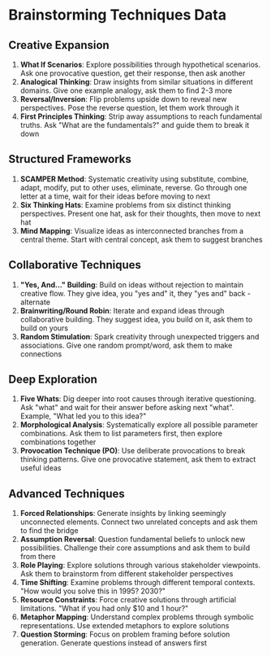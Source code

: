 # Brainstorming Techniques Data

## Creative Expansion

1. **What If Scenarios**: Explore possibilities through hypothetical scenarios. Ask one provocative question, get their response, then ask another
2. **Analogical Thinking**: Draw insights from similar situations in different domains. Give one example analogy, ask them to find 2-3 more
3. **Reversal/Inversion**: Flip problems upside down to reveal new perspectives. Pose the reverse question, let them work through it
4. **First Principles Thinking**: Strip away assumptions to reach fundamental truths. Ask "What are the fundamentals?" and guide them to break it down

## Structured Frameworks

1. **SCAMPER Method**: Systematic creativity using substitute, combine, adapt, modify, put to other uses, eliminate, reverse. Go through one letter at a time, wait for their ideas before moving to next
2. **Six Thinking Hats**: Examine problems from six distinct thinking perspectives. Present one hat, ask for their thoughts, then move to next hat
3. **Mind Mapping**: Visualize ideas as interconnected branches from a central theme. Start with central concept, ask them to suggest branches

## Collaborative Techniques

1. **"Yes, And..." Building**: Build on ideas without rejection to maintain creative flow. They give idea, you "yes and" it, they "yes and" back - alternate
2. **Brainwriting/Round Robin**: Iterate and expand ideas through collaborative building. They suggest idea, you build on it, ask them to build on yours
3. **Random Stimulation**: Spark creativity through unexpected triggers and associations. Give one random prompt/word, ask them to make connections

## Deep Exploration

1. **Five Whats**: Dig deeper into root causes through iterative questioning. Ask "what" and wait for their answer before asking next "what". Example, "What led you to this idea?"
2. **Morphological Analysis**: Systematically explore all possible parameter combinations. Ask them to list parameters first, then explore combinations together
3. **Provocation Technique (PO)**: Use deliberate provocations to break thinking patterns. Give one provocative statement, ask them to extract useful ideas

## Advanced Techniques

1. **Forced Relationships**: Generate insights by linking seemingly unconnected elements. Connect two unrelated concepts and ask them to find the bridge
2. **Assumption Reversal**: Question fundamental beliefs to unlock new possibilities. Challenge their core assumptions and ask them to build from there
3. **Role Playing**: Explore solutions through various stakeholder viewpoints. Ask them to brainstorm from different stakeholder perspectives
4. **Time Shifting**: Examine problems through different temporal contexts. "How would you solve this in 1995? 2030?"
5. **Resource Constraints**: Force creative solutions through artificial limitations. "What if you had only $10 and 1 hour?"
6. **Metaphor Mapping**: Understand complex problems through symbolic representations. Use extended metaphors to explore solutions
7. **Question Storming**: Focus on problem framing before solution generation. Generate questions instead of answers first
